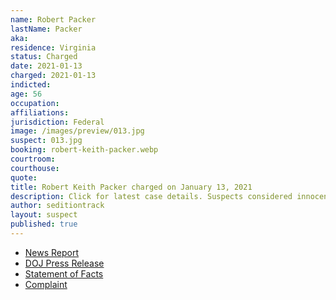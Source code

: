 ```yaml
---
name: Robert Packer
lastName: Packer
aka:
residence: Virginia
status: Charged
date: 2021-01-13
charged: 2021-01-13
indicted:
age: 56
occupation:
affiliations:
jurisdiction: Federal
image: /images/preview/013.jpg
suspect: 013.jpg
booking: robert-keith-packer.webp
courtroom:
courthouse:
quote:
title: Robert Keith Packer charged on January 13, 2021
description: Click for latest case details. Suspects considered innocent until proven guilty.
author: seditiontrack
layout: suspect
published: true
---
```

- [News Report](https://www.cbsnews.com/news/camp-auschwitz-shirt-robert-packer-arrested-virginia/)
- [DOJ Press Release](https://www.justice.gov/usao-dc/pr/seven-charged-federal-court-following-events-united-capitol)
- [Statement of Facts](https://www.justice.gov/usao-dc/press-release/file/1353201/download)
- [Complaint](https://www.justice.gov/usao-dc/press-release/file/1353196/download)
